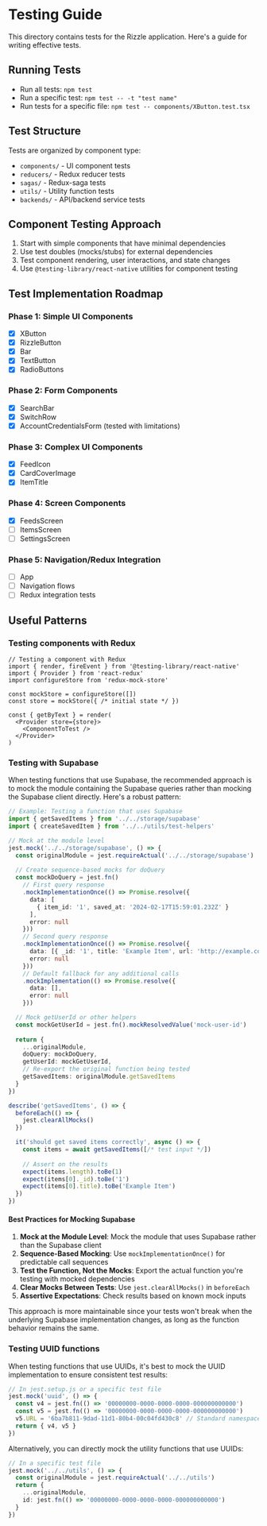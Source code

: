 # Testing Guide

This directory contains tests for the Rizzle application. Here's a guide for writing effective tests.

## Running Tests

- Run all tests: `npm test`
- Run a specific test: `npm test -- -t "test name"`
- Run tests for a specific file: `npm test -- components/XButton.test.tsx`

## Test Structure

Tests are organized by component type:

- `components/` - UI component tests
- `reducers/` - Redux reducer tests
- `sagas/` - Redux-saga tests
- `utils/` - Utility function tests
- `backends/` - API/backend service tests

## Component Testing Approach

1. Start with simple components that have minimal dependencies
2. Use test doubles (mocks/stubs) for external dependencies
3. Test component rendering, user interactions, and state changes
4. Use `@testing-library/react-native` utilities for component testing

## Test Implementation Roadmap

### Phase 1: Simple UI Components
- [x] XButton
- [x] RizzleButton
- [x] Bar
- [x] TextButton
- [x] RadioButtons

### Phase 2: Form Components
- [x] SearchBar
- [x] SwitchRow
- [x] AccountCredentialsForm (tested with limitations)

### Phase 3: Complex UI Components
- [x] FeedIcon
- [x] CardCoverImage
- [x] ItemTitle

### Phase 4: Screen Components
- [x] FeedsScreen
- [ ] ItemsScreen
- [ ] SettingsScreen

### Phase 5: Navigation/Redux Integration
- [ ] App
- [ ] Navigation flows
- [ ] Redux integration tests

## Useful Patterns

### Testing components with Redux

```tsx
// Testing a component with Redux
import { render, fireEvent } from '@testing-library/react-native'
import { Provider } from 'react-redux'
import configureStore from 'redux-mock-store'

const mockStore = configureStore([])
const store = mockStore({ /* initial state */ })

const { getByText } = render(
  <Provider store={store}>
    <ComponentToTest />
  </Provider>
)
```

### Testing with Supabase

When testing functions that use Supabase, the recommended approach is to mock the module containing the Supabase queries rather than mocking the Supabase client directly. Here's a robust pattern:

```typescript
// Example: Testing a function that uses Supabase
import { getSavedItems } from '../../storage/supabase'
import { createSavedItem } from '../../utils/test-helpers'

// Mock at the module level
jest.mock('../../storage/supabase', () => {
  const originalModule = jest.requireActual('../../storage/supabase')
  
  // Create sequence-based mocks for doQuery
  const mockDoQuery = jest.fn()
    // First query response
    .mockImplementationOnce(() => Promise.resolve({
      data: [
        { item_id: '1', saved_at: '2024-02-17T15:59:01.232Z' }
      ],
      error: null
    }))
    // Second query response
    .mockImplementationOnce(() => Promise.resolve({
      data: [{ _id: '1', title: 'Example Item', url: 'http://example.com' }],
      error: null
    }))
    // Default fallback for any additional calls
    .mockImplementation(() => Promise.resolve({
      data: [],
      error: null
    }))

  // Mock getUserId or other helpers
  const mockGetUserId = jest.fn().mockResolvedValue('mock-user-id')
  
  return {
    ...originalModule,
    doQuery: mockDoQuery,
    getUserId: mockGetUserId,
    // Re-export the original function being tested
    getSavedItems: originalModule.getSavedItems
  }
})

describe('getSavedItems', () => {
  beforeEach(() => {
    jest.clearAllMocks()
  })

  it('should get saved items correctly', async () => {
    const items = await getSavedItems([/* test input */])
    
    // Assert on the results
    expect(items.length).toBe(1)
    expect(items[0]._id).toBe('1')
    expect(items[0].title).toBe('Example Item')
  })
})
```

#### Best Practices for Mocking Supabase

1. **Mock at the Module Level**: Mock the module that uses Supabase rather than the Supabase client
2. **Sequence-Based Mocking**: Use `mockImplementationOnce()` for predictable call sequences 
3. **Test the Function, Not the Mocks**: Export the actual function you're testing with mocked dependencies
4. **Clear Mocks Between Tests**: Use `jest.clearAllMocks()` in `beforeEach`
5. **Assertive Expectations**: Check results based on known mock inputs

This approach is more maintainable since your tests won't break when the underlying Supabase implementation changes, as long as the function behavior remains the same.

### Testing UUID functions

When testing functions that use UUIDs, it's best to mock the UUID implementation to ensure consistent test results:

```typescript
// In jest.setup.js or a specific test file
jest.mock('uuid', () => {
  const v4 = jest.fn(() => '00000000-0000-0000-0000-000000000000')
  const v5 = jest.fn(() => '00000000-0000-0000-0000-000000000000')
  v5.URL = '6ba7b811-9dad-11d1-80b4-00c04fd430c8' // Standard namespace for URLs
  return { v4, v5 }
})
```

Alternatively, you can directly mock the utility functions that use UUIDs:

```typescript
// In a specific test file
jest.mock('../../utils', () => {
  const originalModule = jest.requireActual('../../utils')
  return {
    ...originalModule,
    id: jest.fn(() => '00000000-0000-0000-0000-000000000000')
  }
})
```
